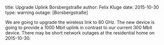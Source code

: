 title: Upgrade Uplink Borsbergstraße
author: Felix Kluge
date: 2015-10-30
type: warning
outage: [Borsbergstraße]

We are going to upgrade the wireless link to 80 GHz. The new device is going to provide a 1000 Mbit uplink in contrast to our current 300 Mbit device. There may be short network outages at the residential home on 2015-10-30.
